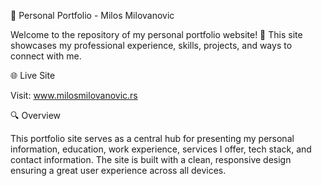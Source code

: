 💼 Personal Portfolio - Milos Milovanovic

Welcome to the repository of my personal portfolio website! 🚀 This site showcases my professional experience, skills, projects, and ways to connect with me.

🌐 Live Site

Visit: www.milosmilovanovic.rs

🔍 Overview

This portfolio site serves as a central hub for presenting my personal information, education, work experience, services I offer, tech stack, and contact information. The site is built with a clean, responsive design ensuring a great user experience across all devices.
